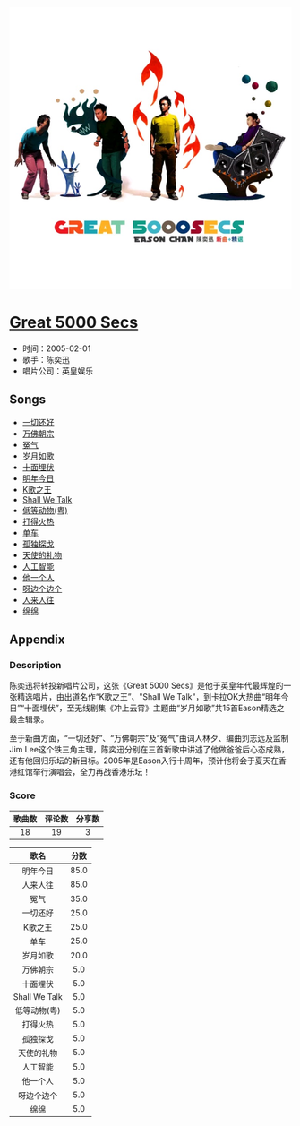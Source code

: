 <p align="center">
	<img src="imgs/great_secs.jpg" alt="album_img" />
</p>

# [Great 5000 Secs](https://music.163.com/album?id=6498)

* 时间：2005-02-01
* 歌手：陈奕迅
* 唱片公司：英皇娱乐
## Songs

* [一切还好](songs/一切还好_66308/README.md)
* [万佛朝宗](songs/万佛朝宗_66312/README.md)
* [冤气](songs/冤气_66315/README.md)
* [岁月如歌](songs/岁月如歌_66321/README.md)
* [十面埋伏](songs/十面埋伏_66326/README.md)
* [明年今日](songs/明年今日_66331/README.md)
* [K歌之王](songs/k歌之王_66336/README.md)
* [Shall We Talk](songs/shall_we_talk_66342/README.md)
* [低等动物(粤)](songs/低等动物_粤__66348/README.md)
* [打得火热](songs/打得火热_66354/README.md)
* [单车](songs/单车_66359/README.md)
* [孤独探戈](songs/孤独探戈_66363/README.md)
* [天使的礼物](songs/天使的礼物_66366/README.md)
* [人工智能](songs/人工智能_66369/README.md)
* [他一个人](songs/他一个人_66372/README.md)
* [呀边个边个](songs/呀边个边个_66374/README.md)
* [人来人往](songs/人来人往_66378/README.md)
* [绵绵](songs/绵绵_66381/README.md)
## Appendix

### Description

陈奕迅将转投新唱片公司，这张《Great 5000 Secs》是他于英皇年代最辉煌的一张精选唱片，由出道名作“K歌之王”、"Shall We Talk"，到卡拉OK大热曲“明年今日”“十面埋伏”，至无线剧集《冲上云霄》主题曲“岁月如歌”共15首Eason精选之最全辑录。

至于新曲方面，“一切还好”、“万佛朝宗”及“冤气”由词人林夕、编曲刘志远及监制Jim Lee这个铁三角主理，陈奕迅分别在三首新歌中讲述了他做爸爸后心态成熟，还有他回归乐坛的新目标。2005年是Eason入行十周年，预计他将会于夏天在香港红馆举行演唱会，全力再战香港乐坛！

### Score

|歌曲数|评论数|分享数|
|:---:|:---:|:---:|
|18|19|3|

|歌名|分数|
|:---:|:---:|
|明年今日|85.0
|人来人往|85.0
|冤气|35.0
|一切还好|25.0
|K歌之王|25.0
|单车|25.0
|岁月如歌|20.0
|万佛朝宗|5.0
|十面埋伏|5.0
|Shall We Talk|5.0
|低等动物(粤)|5.0
|打得火热|5.0
|孤独探戈|5.0
|天使的礼物|5.0
|人工智能|5.0
|他一个人|5.0
|呀边个边个|5.0
|绵绵|5.0
